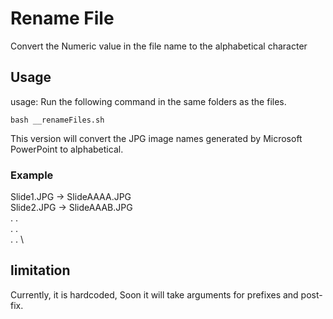 # Rename File
Convert the Numeric value in the file name to the alphabetical character 

## Usage
usage: Run the following command in the same folders as the files.
```
bash __renameFiles.sh
```

This version will convert the JPG image names generated by Microsoft PowerPoint to alphabetical. 

### Example 
Slide1.JPG -> SlideAAAA.JPG \
Slide2.JPG -> SlideAAAB.JPG  \
.              .          \
.              .           \
.              .           \

## limitation
Currently, it is hardcoded, Soon it will take arguments for prefixes and post-fix. 
